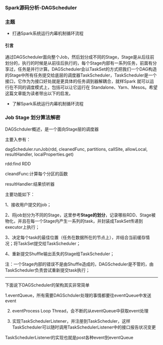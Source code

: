 ### Spark源码分析-DAGScheduler

### 主题

* 打通Spark系统运行内幕机制循环流程

#### 引言

通过DAGScheduler面向整个Job，然后划分成不同的Stage，Stage是从后往前划分的，执行的时候是从前往后执行的，每个Stage内部有一系列任务，前面有分享过，任务是并行计算。DAGScheduler会以TaskSet的方式把我们一个DAG构造的Stage中所有任务提交给底层的调度器TaskScheduler，TaskScheduler是一个接口，它作为为接口好处就是更具体的任务调到器解耦合，就样Spark 就可以运行在不同的调度模式上，包括可以让它运行在 Standalone、Yarn、Mesos。希望这篇文章能为读者带出以下的启发。

* 了解Spark系统运行内幕机制循环流程

### Job Stage 划分算法解密

DAGSchduler概述，是一个面向Stage层的调度器

主要入参有：

dagScheduler.runJob\(rdd, cleanedFunc, partitions, callSite, allowLocal, resultHandler, localProperties.get\)

 rdd:find RDD

cleandFunc:计算每个分区的函数

resultHandler:结果侦听器

主要功能如下：

1、接收用户提交的job；

2、将job划分为不同的Stage，这里参考**Stage的划分**，记录哪些RDD、Stage被物化，并且在每一个Stage内产生一系列的task，并封装成TaskSet传递到executor上执行；

3、决定每个task的最佳位置（任务在数据所在的节点上），并结合当前缓存情况；将TaskSet提交给TaskScheduler；

4、重新提交Shuffle输出丢失的Stage给TaskScheduler；

注：一个Stage内部的错误不是由Shuffle造成的，DAGScheduler是不管的，由TaskScheduler负责尝试重新提交task执行；

---

下面说下DAGScheduler的架构其实非常简单

1.eventQueue，所有需要DAGSchduler处理的事情都要往eventQueue中发送event

2. eventProcess Loop Thread，会不断的从eventQueue中获取event处理

3. 实现TaskSchedulerListener，并注册到TaskScheduler，这样TaskScheduler可以随时调用TaskSchedulerListener中的接口报告状况变更

TaskSchedulerListener的实现也就是post各种event到eventQueue

